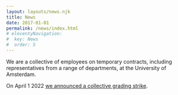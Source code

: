 ```yaml
---
layout: layouts/news.njk
title: News
date: 2017-01-01
permalink: /news/index.html
# eleventyNavigation:
#  key: News
#  order: 5
---
```

We are a collective of employees on temporary contracts, including representatives from a range of departments, at the University of Amsterdam.

On April 1 2022 [we announced a collective grading strike](/strike/).
